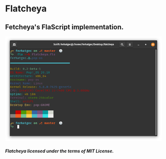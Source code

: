 # Flatcheya
## Fetcheya's FlaScript implementation.

![Flatcheya](/resource/Flatcheya.png)

##### Flatcheya licensed under the terms of MIT License.
